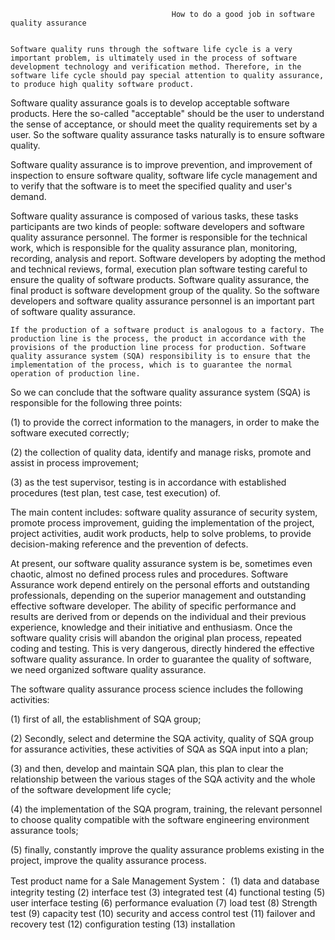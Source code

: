                                         How to do a good job in software quality assurance


    Software quality runs through the software life cycle is a very important problem, is ultimately used in the process of software development technology and verification method. Therefore, in the software life cycle should pay special attention to quality assurance, to produce high quality software product.
Software quality assurance goals is to develop acceptable software products. Here the so-called "acceptable" should be the user to understand the sense of acceptance, or should meet the quality requirements set by a user. So the software quality assurance tasks naturally is to ensure software quality.

Software quality assurance is to improve prevention, and improvement of inspection to ensure software quality, software life cycle management and to verify that the software is to meet the specified quality and user's demand.

Software quality assurance is composed of various tasks, these tasks participants are two kinds of people: software developers and software quality assurance personnel. The former is responsible for the technical work, which is responsible for the quality assurance plan, monitoring, recording, analysis and report. Software developers by adopting the method and technical reviews, formal, execution plan software testing careful to ensure the quality of software products. Software quality assurance, the final product is software development group of the quality. So the software developers and software quality assurance personnel is an important part of software quality assurance.

	If the production of a software product is analogous to a factory. The production line is the process, the product in accordance with the provisions of the production line process for production. Software quality assurance system (SQA) responsibility is to ensure that the implementation of the process, which is to guarantee the normal operation of production line.

So we can conclude that the software quality assurance system (SQA) is responsible for the following three points:

(1) to provide the correct information to the managers, in order to make the software executed correctly;

(2) the collection of quality data, identify and manage risks, promote and assist in process improvement;

(3) as the test supervisor, testing is in accordance with established procedures (test plan, test case, test execution) of.

The main content includes: software quality assurance of security system, promote process improvement, guiding the implementation of the project, project activities, audit work products, help to solve problems, to provide decision-making reference and the prevention of defects.

At present, our software quality assurance system is be, sometimes even chaotic, almost no defined process rules and procedures. Software Assurance work depend entirely on the personal efforts and outstanding professionals, depending on the superior management and outstanding effective software developer. The ability of specific performance and results are derived from or depends on the individual and their previous experience, knowledge and their initiative and enthusiasm. Once the software quality crisis will abandon the original plan process, repeated coding and testing. This is very dangerous, directly hindered the effective software quality assurance. In order to guarantee the quality of software, we need organized software quality assurance.

The software quality assurance process science includes the following activities:

(1) first of all, the establishment of SQA group;

(2) Secondly, select and determine the SQA activity, quality of SQA group for assurance activities, these activities of SQA as SQA input into a plan;

(3) and then, develop and maintain SQA plan, this plan to clear the relationship between the various stages of the SQA activity and the whole of the software development life cycle;

(4) the implementation of the SQA program, training, the relevant personnel to choose quality compatible with the software engineering environment assurance tools;

(5) finally, constantly improve the quality assurance problems existing in the project, improve the quality assurance process.

Test product name for a Sale Management System：
(1)	data and database integrity testing
(2)	interface test
(3)	integrated test
(4)	functional testing
(5)	user interface testing
(6)	performance evaluation
(7)	load test
(8)	Strength test
(9)	capacity test
(10)	security and access control test
(11)	failover and recovery test
(12)	configuration testing
(13)	installation
